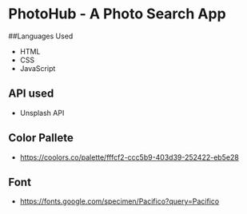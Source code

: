 # PhotoHub - A Photo Search App

##Languages Used
- HTML
- CSS
- JavaScript

## API used
- Unsplash API

## Color Pallete

 - https://coolors.co/palette/fffcf2-ccc5b9-403d39-252422-eb5e28

## Font 

- https://fonts.google.com/specimen/Pacifico?query=Pacifico